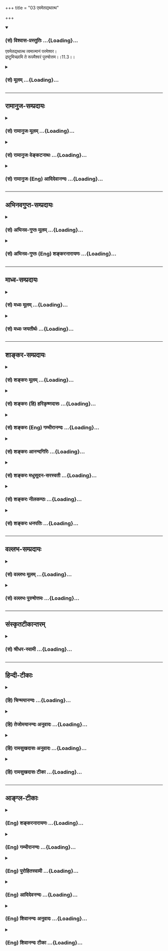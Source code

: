 +++
title = "03 एवमेतद्यथात्थ"

+++
<div class="js_include" newlevelforh1="3" title="(सं) विश्वास-प्रस्तुतिः" unfilled url="/purANam/mahAbhAratam/06-bhIShma-parva/02-bhagavad-gItA-parva/saMskRtam/vishvAsa-prastutiH/11_vishva-rUpa-darshana/03_evametadyathAttha.md">
<details open><summary><h3>(सं) विश्वास-प्रस्तुतिः ...{Loading}...</h3></summary>

एवमेतद्यथात्थ त्वमात्मानं परमेश्वर।  
द्रष्टुमिच्छामि ते रूपमैश्वरं पुरुषोत्तम।।11.3।।
</details>
</div>
<div class="js_include collapsed" newlevelforh1="3" title="(सं) मूलम्" unfilled url="/purANam/mahAbhAratam/06-bhIShma-parva/02-bhagavad-gItA-parva/saMskRtam/mUlam/11_vishva-rUpa-darshana/03_evametadyathAttha.md">
<details><summary><h3>(सं) मूलम् ...{Loading}...</h3></summary>

एवमेतद्यथात्थ त्वमात्मानं परमेश्वर।  
द्रष्टुमिच्छामि ते रूपमैश्वरं पुरुषोत्तम।।11.3।।
</details>
</div>


_________________
## रामानुज-सम्प्रदायः
<div class="js_include collapsed" newlevelforh1="3" title="(सं) रामानुजः मूलम्" unfilled url="/purANam/mahAbhAratam/06-bhIShma-parva/02-bhagavad-gItA-parva/saMskRtam/rAmAnujaH/mUlam/11_vishva-rUpa-darshana/03_evametadyathAttha.md">
<details><summary><h3>(सं) रामानुजः मूलम् ...{Loading}...</h3></summary>

।।11.3।। हे **परमेश्वर एवम् एतद्** इति अवधृतं **यथा आत्थ त्वम् आत्मानं**
ब्रवीषि। **पुरुषोत्तम** आश्रितवात्सल्यजलधे तव **ऐश्वरं** त्वदसाधारणं
सर्वस्य प्रशासितृत्वे पालयितृत्वे स्रष्ट्टत्वे संहर्तृत्वे भर्तृत्वे
कल्याणगुणाकरत्वे परतरत्वे सकलेतरविसजातीयत्वे च अवस्थितं **रूपं
द्रष्टुम्** साक्षात्कर्तुम् **इच्छामि।**

</details>
</div>
<div class="js_include collapsed" newlevelforh1="3" title="(सं) रामानुजः वेङ्कटनाथः" unfilled url="/purANam/mahAbhAratam/06-bhIShma-parva/02-bhagavad-gItA-parva/saMskRtam/rAmAnujaH/venkaTanAthaH/11_vishva-rUpa-darshana/03_evametadyathAttha.md">
<details><summary><h3>(सं) रामानुजः वेङ्कटनाथः ...{Loading}...</h3></summary>

  
  
।।11.3।। परमेश्वर इत्यनेन वाक्यार्थविश्वासहेतुभूतं परमाप्तत्वादिकं
विवक्षितमित्यभिप्रायेणाह -- हे परमेश्वरेति। तद्व्यञ्जनाय
स्वसंवादमात्रार्थत्वव्युदासेन श्रुतप्रतिष्ठापनाय चाहएवमेतदित्यवधृतमिति।
आश्रितजने दोषदर्शिनः कापुरुषा इति ह्याहुः। अतोऽत्र दिदृक्षमाणे स्वस्मिन्
दोषानादररूपनिरतिशयपौरुषं पुरुषोत्तमशब्देन
विवक्षितमित्यभिप्रायेणआश्रितवात्सल्यैकजलध इत्युक्तम्। पुरु सनोतीति वा
व्युत्पत्तिरिहाभिप्रेताआविश्य बिभति \[15।17\] इति वक्ष्यमाणं वा
ज्ञापितम्। एवं परत्वसौलभ्ये समाख्याभ्यामुक्ते। ते इति निर्देशे
सत्यपिऐश्वरम् इति
वचनमीश्वरत्वस्वभावाभिव्यञ्जकत्वपरमित्यभिप्रायेणत्वदसाधारणमित्युक्तम्।
तस्यैव प्राक्प्रपञ्चितप्रक्रियया विवरणंसर्वस्येत्यादि। एवं
स्वभावविशिष्टो हीश्वरशब्दार्थ इति भावः। प्रशासितृत्वादौ रूपस्यावस्थानं
नाम तदनुरूपैर्गुणसन्नहनचेष्टितैस्तत्तदभिव्यञ्जकत्वम्। यद्वा
प्रशासितृत्वेऽवस्थानंयथार्हं केशवे वृत्तिमवशाः प्रतिपेदिरे
\[म.भा.2।68।11\] इति न्यायेन स्वदर्शनमात्रेण विपरीताध्यवसायं विनिवर्त्य
सम्यक्प्रवृत्तिहेतुत्वात्। कल्याणगुणाकरत्वेऽवस्थानं नाम
अवतारविग्रहवदज्ञत्वाद्यभिनयानर्हत्वम्। पालयितृत्वेऽवस्थानं तु
सत्त्वप्रर्वतनादिमुखेन। स्रष्ट्टत्वेऽवस्थानं स्वावयवेभ्यो
ब्रह्मरुद्रादीनां चातुर्वर्ण्यादीनां च प्रसूतेः। संहर्तृत्वेऽवस्थानं तु
वक्ष्यमाणग्रसनादिना। भर्तृत्वेऽवस्थितिस्तुतत्रैकस्थम् \[11।13\]
इत्यादिभिः स्फुटीभविष्यति। परत्वेन शङ्कितानां ब्रह्मरुद्रादीनां
स्वैकदेशेऽवस्थानस्यब्रह्माणमीशम् \[11।15\] इत्यादिना वक्ष्यमाणतया
परतरत्वेऽवस्थानं युक्तम्। सकलेतरविसजातीयत्व इति तूक्तसमस्तनिगमनम्
तत्फलितं वा परमेश्वरपुरुषोत्तमसम्बुध्यभिप्रेतकथनं वा। पश्य मे योगमैश्वरम्
इति गुह्यतमारम्भे स्वयमुक्तस्यापातप्रतीतार्थस्य
दर्शनप्रार्थनानुसारेणरूपमैश्वरम् इति। स्वरूपपरतया योजनायाम्ऐश्वरम्
इत्येकमौपचारिकम् इतरत्सर्वं मुख्यम्। स्वरूपानुबन्धेन तु विग्रहदिदृक्षा
गर्भिता। रूपशब्दः स्वरूपरूपादिसमस्तासाधारणाकारपरो वा। रूपं
प्रकारमित्यर्थः। द्रष्टुम् इत्युक्ते दर्शनसमानाकारेऽपि ज्ञाने
दर्शनशब्दप्रयोगात्तद्व्यवच्छेदार्थं चाक्षुषज्ञानमात्रपरत्वं च
व्यवच्छेत्तुंसाक्षात्कर्तुमित्युक्तम्।  
  

</details>
</div>
<div class="js_include collapsed" newlevelforh1="3" title="(सं) रामानुजः (Eng) आदिदेवानन्दः" unfilled url="/purANam/mahAbhAratam/06-bhIShma-parva/02-bhagavad-gItA-parva/saMskRtam/rAmAnujaH/english/AdidevAnandaH/11_vishva-rUpa-darshana/03_evametadyathAttha.md">
<details><summary><h3>(सं) रामानुजः (Eng) आदिदेवानन्दः ...{Loading}...</h3></summary>

11.3 O Supreme Lord, it is certain that it is even as you have described
Yourself. O Supreme Person, O ocean of compassion for your dependants!
I, however, wish to see or wish to realise directly, Your Lordly form
peculiar to you - the form as the sovereign, protector, creator,
destroyer, supporter of all, the mine of auspicious attributes, supreme
and distinct from all other entities.

</details>
</div>


_________________
## अभिनवगुप्त-सम्प्रदायः
<div class="js_include collapsed" newlevelforh1="3" title="(सं) अभिनव-गुप्तः मूलम्" unfilled url="/purANam/mahAbhAratam/06-bhIShma-parva/02-bhagavad-gItA-parva/saMskRtam/abhinava-guptaH/mUlam/11_vishva-rUpa-darshana/03_evametadyathAttha.md">
<details><summary><h3>(सं) अभिनव-गुप्तः मूलम् ...{Loading}...</h3></summary>

।।11.3।। No commentary.  
  

</details>
</div>
<div class="js_include collapsed" newlevelforh1="3" title="(सं) अभिनव-गुप्तः (Eng) शङ्करनारायणः" unfilled url="/purANam/mahAbhAratam/06-bhIShma-parva/02-bhagavad-gItA-parva/saMskRtam/abhinava-guptaH/english/shankaranArAyaNaH/11_vishva-rUpa-darshana/03_evametadyathAttha.md">
<details><summary><h3>(सं) अभिनव-गुप्तः (Eng) शङ्करनारायणः ...{Loading}...</h3></summary>

11.3 Sri Abhinavagupta did not comment upon this sloka.

</details>
</div>


_________________
## माध्व-सम्प्रदायः
<div class="js_include collapsed" newlevelforh1="3" title="(सं) मध्वः मूलम्" unfilled url="/purANam/mahAbhAratam/06-bhIShma-parva/02-bhagavad-gItA-parva/saMskRtam/madhvaH/mUlam/11_vishva-rUpa-darshana/03_evametadyathAttha.md">
<details><summary><h3>(सं) मध्वः मूलम् ...{Loading}...</h3></summary>

।।11.3।। Sri Madhvacharya did not comment on this sloka.

</details>
</div>
<div class="js_include collapsed" newlevelforh1="3" title="(सं) मध्वः जयतीर्थः" unfilled url="/purANam/mahAbhAratam/06-bhIShma-parva/02-bhagavad-gItA-parva/saMskRtam/madhvaH/jayatIrthaH/11_vishva-rUpa-darshana/03_evametadyathAttha.md">
<details><summary><h3>(सं) मध्वः जयतीर्थः ...{Loading}...</h3></summary>

।।11.3।। Sri Jayatirtha did not comment on this sloka.

</details>
</div>


_________________
## शाङ्कर-सम्प्रदायः
<div class="js_include collapsed" newlevelforh1="3" title="(सं) शङ्करः मूलम्" unfilled url="/purANam/mahAbhAratam/06-bhIShma-parva/02-bhagavad-gItA-parva/saMskRtam/shankaraH/mUlam/11_vishva-rUpa-darshana/03_evametadyathAttha.md">
<details><summary><h3>(सं) शङ्करः मूलम् ...{Loading}...</h3></summary>

।।11.3।। --,**एवमेतत्** नान्यथा **यथा** येन प्रकारेण **आत्थ** कथयसि
**त्वम् आत्मानं परमेश्वर।** तथापि **द्रष्टुमिच्छामि** ते तव
ज्ञानैश्वर्यशक्तिबलवीर्यतेजोभिः संपन्नम् **ऐश्वरं** वैष्णवं **रूपं
पुरुषोत्तम**।।

</details>
</div>
<div class="js_include collapsed" newlevelforh1="3" title="(सं) शङ्करः (हि) हरिकृष्णदासः" unfilled url="/purANam/mahAbhAratam/06-bhIShma-parva/02-bhagavad-gItA-parva/saMskRtam/shankaraH/hindI/harikRShNadAsaH/11_vishva-rUpa-darshana/03_evametadyathAttha.md">
<details><summary><h3>(सं) शङ्करः (हि) हरिकृष्णदासः ...{Loading}...</h3></summary>

।।11.3।। हे परमेश्वर आप अपनेको जिस प्रकारसे बतलाते हैं; आप ठीक वैसे ही
हैं अन्यथा नहीं। तथापि हे पुरुषोत्तम ज्ञान; ऐश्वर्य; शक्ति; बल; वीर्य और
तेजसे युक्त आपके ऐश्वर्यमय वैष्णवरूपको मैं देखना चाहता हूँ।

</details>
</div>
<div class="js_include collapsed" newlevelforh1="3" title="(सं) शङ्करः (Eng) गम्भीरानन्दः" unfilled url="/purANam/mahAbhAratam/06-bhIShma-parva/02-bhagavad-gItA-parva/saMskRtam/shankaraH/english/gambhIrAnandaH/11_vishva-rUpa-darshana/03_evametadyathAttha.md">
<details><summary><h3>(सं) शङ्करः (Eng) गम्भीरानन्दः ...{Loading}...</h3></summary>

11.3 Parama-isvara, O supreme Lord; evam, so; etat, it is-not otherwise;
yatha, as; tvam, You; attha, speak; atmanam, about Yourself. Still,
purusottama, O supreme Person; iccahmi, I wish; drastum, to see; the
aisvaram, divine; rupam, form; te, of Yours, of Visnu, endowed with
Knowledge, Sovereignty, Power, Strength, Valour and Formidability.

</details>
</div>
<div class="js_include collapsed" newlevelforh1="3" title="(सं) शङ्करः आनन्दगिरिः" unfilled url="/purANam/mahAbhAratam/06-bhIShma-parva/02-bhagavad-gItA-parva/saMskRtam/shankaraH/AnandagiriH/11_vishva-rUpa-darshana/03_evametadyathAttha.md">
<details><summary><h3>(सं) शङ्करः आनन्दगिरिः ...{Loading}...</h3></summary>

।।11.3।। त्वदुक्तेऽर्थे विश्वासाभावान्न तस्य दिदृक्षा किंतु
कृतार्थीबुभूषयेत्याह -- **एवमेतदिति।** येन प्रकारेण सोपाधिकेन
निरुपाधिकेन चेत्यर्थः। यदि ममाप्तत्वं निश्चित्य मद्वाक्यं ते मानं तर्हि
किमिति मदुक्तं दिदृक्षते कृतार्थीबुभूषयेत्युक्तं मत्वाह -- **तथापीति।**
चतुर्भुजादिरूपनिवृत्त्यर्थमाह -- **ऐश्वरमिति।** तद्व्याचष्टे --
**ज्ञानेत्यादिना।**

</details>
</div>
<div class="js_include collapsed" newlevelforh1="3" title="(सं) शङ्करः मधुसूदन-सरस्वती" unfilled url="/purANam/mahAbhAratam/06-bhIShma-parva/02-bhagavad-gItA-parva/saMskRtam/shankaraH/madhusUdana-sarasvatI/11_vishva-rUpa-darshana/03_evametadyathAttha.md">
<details><summary><h3>(सं) शङ्करः मधुसूदन-सरस्वती ...{Loading}...</h3></summary>

।।11.3।। एवमेतदिति। हे परमेश्वर; यथा येन प्रकारेण सोपाधिकेन निरुपाधिकेन च
निरतिशयैश्वर्येणात्मानं त्वमात्थ कथयसि त्वं एवमेतन्नान्यथा। त्वद्वचसि
कुत्रापि ममाविश्वासशङ्का नास्त्येवेत्यर्थः। यद्यप्येवं तथापि
कृतार्थीबुभूषया द्रष्टुमिच्छामि ते तव रूपमैश्वरं
ज्ञानैश्वर्यशक्तिबलवीर्यतेजोभिः संपन्नमद्भुतम्। हे पुरुषोत्तमेति
संबोधनेन त्वद्वचस्यविश्वासो मम नास्ति दिदृक्षा च महती वर्तत इति
सर्वज्ञत्वात्त्वं जानासि सर्वान्तर्यामित्वाच्चेति सूचयति।

</details>
</div>
<div class="js_include collapsed" newlevelforh1="3" title="(सं) शङ्करः नीलकण्ठः" unfilled url="/purANam/mahAbhAratam/06-bhIShma-parva/02-bhagavad-gItA-parva/saMskRtam/shankaraH/nIlakaNThaH/11_vishva-rUpa-darshana/03_evametadyathAttha.md">
<details><summary><h3>(सं) शङ्करः नीलकण्ठः ...{Loading}...</h3></summary>

।।11.3।।**एवमिति।** यच्च त्वंविष्टभ्याहमिदं कृत्स्नमेकांशेन स्थितो जगत्
इति आत्मानं जगदाधारमात्थ तदपि इत्थमेव न ममात्रासंभावनास्ति। हे परमेश्वर;
ते तव रूपं ऐश्वरमीश्वरस्येदं विश्वात्मकं मायामयमित्यर्थः। हे पुरुषोत्तम
क्षराक्षरातीत; विश्वरूपं मायामयं; वास्तवं तु रूपं मायातीतमित्यैश्वरमिति
पुरुषोत्तमेति च पदाभ्यां लभ्यते। तथाच वक्ष्यतिमाया ह्येषा मया सृष्टा
यन्मां पश्यसि नारद। सर्वभूतगुणैर्युक्तं नैवं मां ज्ञातुमर्हसि इति। उक्तं
च शुद्धं रूपमभिप्रेत्यअव्यक्तोऽयमिन्त्योऽयम् इति।

</details>
</div>
<div class="js_include collapsed" newlevelforh1="3" title="(सं) शङ्करः धनपतिः" unfilled url="/purANam/mahAbhAratam/06-bhIShma-parva/02-bhagavad-gItA-parva/saMskRtam/shankaraH/dhanapatiH/11_vishva-rUpa-darshana/03_evametadyathAttha.md">
<details><summary><h3>(सं) शङ्करः धनपतिः ...{Loading}...</h3></summary>

।।11.3।। त्वदुक्तं सर्वं यथार्थमित्यभिनन्दन् अभीष्टमाविष्करोति -- एवमिति।
यथा येन प्रकारेणं त्वं कथयसि एतदेवमेव न ममासंभावनाविपरीतभावना वा
परमेश्वरे त्वयि वक्तरि असंभावनादेरसंभवादिति सूचयन्संबोधयति -- हे
परमेश्वररेति। यद्यप्येवं तथापि कृतार्थीबुभूषया ते रुपं द्रस्टुमिच्छामि।
निरुपाधिकदर्शनासंभवमभिप्रेत्य रुपं विशिनष्टि। ऐश्वरं
ऐश्वर्यशक्त्यादिसंपन्नम्। पुरुषोत्तमेतिसंबोधयन् वस्तुतः क्षराक्षरातीतस्य
तव क्षराक्षरात्मकमैश्वरं रुपमत्यद्भुत्मिति तद्दर्शने ममोत्कण्ठा महती
वर्तत इति ध्वनयति।

</details>
</div>


_________________
## वल्लभ-सम्प्रदायः
<div class="js_include collapsed" newlevelforh1="3" title="(सं) वल्लभः मूलम्" unfilled url="/purANam/mahAbhAratam/06-bhIShma-parva/02-bhagavad-gItA-parva/saMskRtam/vallabhaH/mUlam/11_vishva-rUpa-darshana/03_evametadyathAttha.md">
<details><summary><h3>(सं) वल्लभः मूलम् ...{Loading}...</h3></summary>

।।11.3।। एवमेतदिति। सत्यमेवैतत्; अत्राविश्वासो मम नास्तीति। परं
तादृश्यैश्वर्यं योगाख्यं यत्र तत्तवैश्वरं रूपं द्रष्टुमिच्छामि। हे
पुरुषोत्तम नहि मादृशस्त्वयि सति न सिद्धमनोरथो भवितुमर्हतीति भावः।

</details>
</div>
<div class="js_include collapsed" newlevelforh1="3" title="(सं) वल्लभः पुरुषोत्तमः" unfilled url="/purANam/mahAbhAratam/06-bhIShma-parva/02-bhagavad-gItA-parva/saMskRtam/vallabhaH/puruShottamaH/11_vishva-rUpa-darshana/03_evametadyathAttha.md">
<details><summary><h3>(सं) वल्लभः पुरुषोत्तमः ...{Loading}...</h3></summary>

  
  
।।11.3।। कथं ज्ञातव्यं मोहो नष्ट इति इत्याशङ्कृय नष्टमोहानां भगवद्वाक्ये
विश्वासो नियत इति तदाह -- एवमिति। हे परमेश्वर सर्वाधीश यथा त्वमात्मानं
स्वस्वरूपमात्थ वदसिन मे विदुः \[10।2\] इत्यनेन
सर्वाज्ञातत्वं;विष्टभ्याहम् \[10।42\] इत्यनेन सर्वात्मत्वंददामि
बुद्धियोगं तं \[10।10\] इत्यादिना स्वकृपयैव ज्ञातत्वम्; एवमेतत्
यथार्थमेवेत्यर्थः। यथार्थत्वोक्त्या पूर्वमज्ञातस्वरूपोऽहम्; अधुना
विभूतिनिरूपणेनविष्टभ्याहं इति कृपोक्त्या च तच्चिन्तनेन
सर्वात्मत्वज्ञानयुक्तो जात इति स्वानुभवो व्यञ्जितः। अथातो
ज्ञातस्वरूपस्तद्रूपं दर्शयेत्याह -- द्रष्टुमिति। हे पुरुषोत्तम ते तवैव
तत्सम्बन्धिनामैश्वरं नानाविलासकं रूपं द्रष्टुमिच्छामि।  
  

</details>
</div>


_________________
## संस्कृतटीकान्तरम्
<div class="js_include collapsed" newlevelforh1="3" title="(सं) श्रीधर-स्वामी" unfilled url="/purANam/mahAbhAratam/06-bhIShma-parva/02-bhagavad-gItA-parva/saMskRtam/shrIdhara-svAmI/11_vishva-rUpa-darshana/03_evametadyathAttha.md">
<details><summary><h3>(सं) श्रीधर-स्वामी ...{Loading}...</h3></summary>

।।11.3।। किंच **-- एवमिति।**भवाप्ययौ हि भूतानाम् इत्यादि मया श्रुतं यथा
चेदानीमात्मानं त्वमात्थविष्टभ्याहमिदं कृत्स्नम् इत्येवं कथयसि हे
परमेश्वर; एवमेतत्। अत्राप्यविश्वासो मम नास्तीत्यर्थः। तथापि हे
पुरुषोत्तम्; तवैश्वरं ज्ञानैश्वर्यशक्तिबलवीर्यतेजोभिः संपन्नं त्वद्रूपं
कौतूहलादहं द्रष्टुमिच्छामि।

</details>
</div>


_________________
## हिन्दी-टीकाः
<div class="js_include collapsed" newlevelforh1="3" title="(हि) चिन्मयानन्दः" unfilled url="/purANam/mahAbhAratam/06-bhIShma-parva/02-bhagavad-gItA-parva/hindI/chinmayAnandaH/11_vishva-rUpa-darshana/03_evametadyathAttha.md">
<details><summary><h3>(हि) चिन्मयानन्दः ...{Loading}...</h3></summary>

।।11.3।। संस्कृत से वाक्प्रचार एवमेतत् (यह ठीक ऐसा ही है) के द्वारा
अर्जुन तत्त्वज्ञान के सैद्धान्तिक पक्ष को स्वीकार करता है। समस्त नाम और
रूपों में ईश्वर की व्यापकता की सिद्धि बौद्धिक दृष्टि से संतोषजनक थी। फिर
भी बुद्धि को अभी भी प्रत्यक्षीकरण की प्रतीक्षा थी। इसलिए अर्जुन कहता है
कि; मैं आपके ईश्वरीय रूप को देखना चाहता हूँ। हमारे शास्त्रों में ईश्वर
का वर्णन इस प्रकार किया गया है कि वह ज्ञान; ऐश्वर्य; शक्ति; बल; वीर्य और
तेज इन छ गुणों से सम्पन्न है। इस अवसर पर भगवान् ने अर्जुन को यह दर्शाने
का निश्चय किया कि वे न केवल समस्त व्यष्टि रूपों में व्याप्त हैं वरन् वे
वह समष्टिरूपी पात्र हैं; जिसमें ही समस्त नाम और रूपों का अस्तित्व है।
भगवान् सर्वव्यापक होने के साथहीसाथ सर्वातीत भी हैं। यद्यपि कट्टर
बुद्धिवाद के अत्युत्साह में आकर अर्जुन ने विश्वरूप दर्शन की अपनी मांग
भगवान् के समक्ष रखी; किन्तु उसे तत्काल यह भान हुआ कि उसकी यह धृष्टता है
और उसने सद्व्यवहार की मर्यादा का उल्लंघन किया है। अगले श्लोक में वह अधिक
नम्रता से कहता है

</details>
</div>
<div class="js_include collapsed" newlevelforh1="3" title="(हि) तेजोमयानन्दः अनुवादः" unfilled url="/purANam/mahAbhAratam/06-bhIShma-parva/02-bhagavad-gItA-parva/hindI/tejomayAnandaH/anuvAdaH/11_vishva-rUpa-darshana/03_evametadyathAttha.md">
<details><summary><h3>(हि) तेजोमयानन्दः अनुवादः ...{Loading}...</h3></summary>

।।11.3।। हे परमेश्वर ! आप अपने को जैसा कहते हो, यह ठीक ऐसा ही है।
(परन्तु) हे पुरुषोत्तम ! मैं आपके ईश्वरीय रूप को प्रत्यक्ष देखना चाहता
हूँ।।

</details>
</div>
<div class="js_include collapsed" newlevelforh1="3" title="(हि) रामसुखदासः अनुवादः" unfilled url="/purANam/mahAbhAratam/06-bhIShma-parva/02-bhagavad-gItA-parva/hindI/rAmasukhadAsaH/anuvAdaH/11_vishva-rUpa-darshana/03_evametadyathAttha.md">
<details><summary><h3>(हि) रामसुखदासः अनुवादः ...{Loading}...</h3></summary>

।।11.3।। हे पुरुषोत्तम ! आप अपने-आपको जैसा कहते हैं, यह वास्तवमें ऐसा ही
है। हे परमेश्वर ! आपके ईश्वर-सम्बन्धी रूपको मैं देखना चाहता हूँ।

</details>
</div>
<div class="js_include collapsed" newlevelforh1="3" title="(हि) रामसुखदासः टीका" unfilled url="/purANam/mahAbhAratam/06-bhIShma-parva/02-bhagavad-gItA-parva/hindI/rAmasukhadAsaH/TIkA/11_vishva-rUpa-darshana/03_evametadyathAttha.md">
<details><summary><h3>(हि) रामसुखदासः टीका ...{Loading}...</h3></summary>

।।11.3।।***व्याख्या --*'पुरुषोत्तम'--**यह सम्बोधन देनेका तात्पर्य है कि
हे भगवन् !मेरी दृष्टिमें इस संसारमें आपके समान कोई उत्तम, श्रेष्ठ नहीं
है अर्थात् आप ही सबसे उत्तम, श्रेष्ठ हैं। इस बातको आगे पन्द्रहवें
अध्यायमें भगवान्ने भी कहा है कि मैं क्षरसे अतीत और अक्षरसे उत्तम हूँ;
अतः मैं शास्त्र और वेदमें पुरुषोत्तम नामसे प्रसिद्ध हूँ (15। 18)।

</details>
</div>


_________________
## आङ्ग्ल-टीकाः
<div class="js_include collapsed" newlevelforh1="3" title="(Eng) शङ्करनारायणः" unfilled url="/purANam/mahAbhAratam/06-bhIShma-parva/02-bhagavad-gItA-parva/english/shankaranArAyaNaH/11_vishva-rUpa-darshana/03_evametadyathAttha.md">
<details><summary><h3>(Eng) शङ्करनारायणः ...{Loading}...</h3></summary>

11.3. As You describe Yourself as the Supreme Lord \[of all\], it must
be so. \[Hence\], O Supreme Self, I desire to perceive Your Lordly form.

</details>
</div>
<div class="js_include collapsed" newlevelforh1="3" title="(Eng) गम्भीरानन्दः" unfilled url="/purANam/mahAbhAratam/06-bhIShma-parva/02-bhagavad-gItA-parva/english/gambhIrAnandaH/11_vishva-rUpa-darshana/03_evametadyathAttha.md">
<details><summary><h3>(Eng) गम्भीरानन्दः ...{Loading}...</h3></summary>

11.3 O supreme Lord, so it is, as You speak about Yourself. O supreme
Person, I wish to see the divine form of Yours.

</details>
</div>
<div class="js_include collapsed" newlevelforh1="3" title="(Eng) पुरोहितस्वामी" unfilled url="/purANam/mahAbhAratam/06-bhIShma-parva/02-bhagavad-gItA-parva/english/purohitasvAmI/11_vishva-rUpa-darshana/03_evametadyathAttha.md">
<details><summary><h3>(Eng) पुरोहितस्वामी ...{Loading}...</h3></summary>

11.3 I believe all as Thou hast declared it. I long now to have a vision
of thy Divine Form, O Thou Most High!

</details>
</div>
<div class="js_include collapsed" newlevelforh1="3" title="(Eng) आदिदेवनन्दः" unfilled url="/purANam/mahAbhAratam/06-bhIShma-parva/02-bhagavad-gItA-parva/english/AdidevanandaH/11_vishva-rUpa-darshana/03_evametadyathAttha.md">
<details><summary><h3>(Eng) आदिदेवनन्दः ...{Loading}...</h3></summary>

11.3 O Supreme Lord, how You described Yourself, even so are You. I wish
to see Your Lordly form, O Supreme Person.

</details>
</div>
<div class="js_include collapsed" newlevelforh1="3" title="(Eng) शिवानन्दः अनुवादः" unfilled url="/purANam/mahAbhAratam/06-bhIShma-parva/02-bhagavad-gItA-parva/english/shivAnandaH/anuvAdaH/11_vishva-rUpa-darshana/03_evametadyathAttha.md">
<details><summary><h3>(Eng) शिवानन्दः अनुवादः ...{Loading}...</h3></summary>

11.3 (Now) O Supreme Lord, as Thou hast thus described Thyself, O
Supreme Person, I wish to see Thy divine form.

</details>
</div>
<div class="js_include collapsed" newlevelforh1="3" title="(Eng) शिवानन्दः टीका" unfilled url="/purANam/mahAbhAratam/06-bhIShma-parva/02-bhagavad-gItA-parva/english/shivAnandaH/TIkA/11_vishva-rUpa-darshana/03_evametadyathAttha.md">
<details><summary><h3>(Eng) शिवानन्दः टीका ...{Loading}...</h3></summary>

11.3 एवम् thus; एतत् this; यथा as; आत्थ hast declared; त्वम् Thou;
आत्मानम् Thyself; परमेश्वर O Supreme Lord; द्रष्टुम् to see; इच्छामि (I)
desire; ते Thy; रूपम् form; ऐश्वरम् sovereign; पुरुषोत्तम O Supreme
Purusha.Commentary Some commentators take the two halves of this verse
as two independent sentences and interpret it thusSo it is; O Supreme
Lord; as Thou hast declared Thyself to be. (But still) I desire to see
Thy form as Isvara; O Supreme Person.Rupamaisvaram Thy form as Isvara;
that of Vishnu as possessed of infinite knowledge; sovereignty; power;
strength; prowess and splendour.

</details>
</div>
